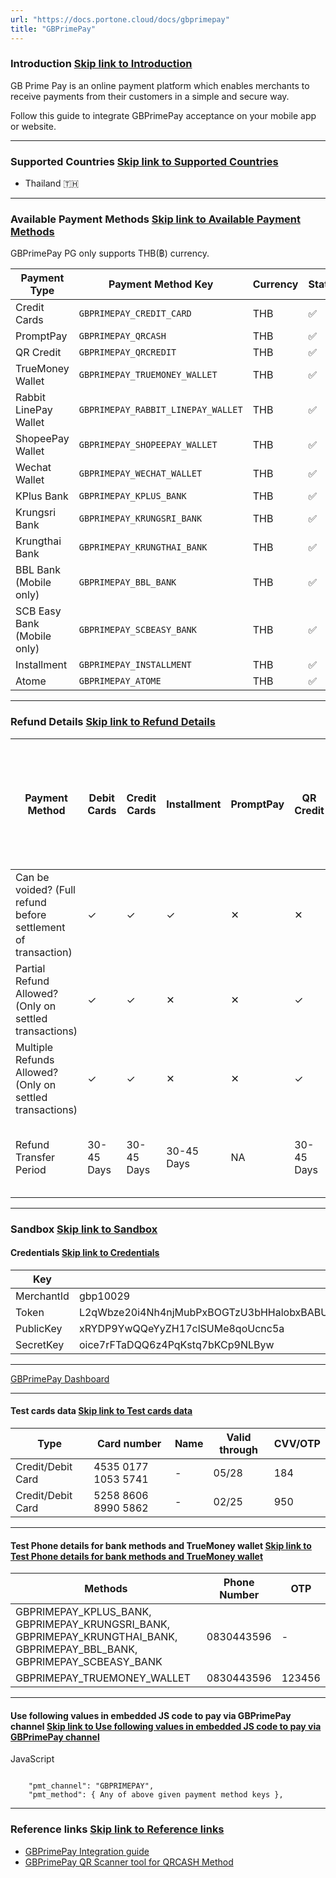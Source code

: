 ```yaml
---
url: "https://docs.portone.cloud/docs/gbprimepay"
title: "GBPrimePay"
---
```


### Introduction   [Skip link to Introduction](https://docs.portone.cloud/docs/gbprimepay\#introduction)

GB Prime Pay is an online payment platform which enables merchants to receive payments from their customers in a simple and secure way.

Follow this guide to integrate GBPrimePay acceptance on your mobile app or website.

* * *

### Supported Countries   [Skip link to Supported Countries](https://docs.portone.cloud/docs/gbprimepay\#supported-countries)

- Thailand 🇹🇭

* * *

### Available Payment Methods   [Skip link to Available Payment Methods](https://docs.portone.cloud/docs/gbprimepay\#available-payment-methods)

GBPrimePay PG only supports THB(฿) currency.

| Payment Type | Payment Method Key | Currency | Status | Sandbox Availability |
| --- | --- | --- | --- | --- |
| Credit Cards | `GBPRIMEPAY_CREDIT_CARD` | THB | ✅ | ✅ |
| PromptPay | `GBPRIMEPAY_QRCASH` | THB | ✅ | ✅ |
| QR Credit | `GBPRIMEPAY_QRCREDIT` | THB | ✅ | ❌ |
| TrueMoney Wallet | `GBPRIMEPAY_TRUEMONEY_WALLET` | THB | ✅ | ✅ |
| Rabbit LinePay Wallet | `GBPRIMEPAY_RABBIT_LINEPAY_WALLET` | THB | ✅ | ✅ |
| ShopeePay Wallet | `GBPRIMEPAY_SHOPEEPAY_WALLET` | THB | ✅ | ❌ |
| Wechat Wallet | `GBPRIMEPAY_WECHAT_WALLET` | THB | ✅ | ❌ |
| KPlus Bank | `GBPRIMEPAY_KPLUS_BANK` | THB | ✅ | ✅ |
| Krungsri Bank | `GBPRIMEPAY_KRUNGSRI_BANK` | THB | ✅ | ❌ |
| Krungthai Bank | `GBPRIMEPAY_KRUNGTHAI_BANK` | THB | ✅ | ❌ |
| BBL Bank (Mobile only) | `GBPRIMEPAY_BBL_BANK` | THB | ✅ | ❌ |
| SCB Easy Bank (Mobile only) | `GBPRIMEPAY_SCBEASY_BANK` | THB | ✅ | ❌ |
| Installment | `GBPRIMEPAY_INSTALLMENT` | THB | ✅ | ✅ |
| Atome | `GBPRIMEPAY_ATOME` | THB | ✅ | ❌ |

* * *

### Refund Details   [Skip link to Refund Details](https://docs.portone.cloud/docs/gbprimepay\#refund-details)

| Payment Method | Debit Cards | Credit Cards | Installment | PromptPay | QR Credit | TrueMoney | Rabbit LinePay | ShopeePay | Wechat | KPlus Bank, Krungsri Bank, Krungthai Bank, BBL Bank and SCB Easy Bank | Atome |
| --- | --- | --- | --- | --- | --- | --- | --- | --- | --- | --- | --- |
| Can be voided? (Full refund before settlement of transaction) | ✓ | ✓ | ✓ | ✕ | ✕ | ✕ | ✓ | ✕ | ✕ | ✕ | ✕ |
| Partial Refund Allowed? (Only on settled transactions) | ✓ | ✓ | ✕ | ✕ | ✓ | ✓ | ✓ | ✓ | ✓ | ✕ | ✓ |
| Multiple Refunds Allowed? (Only on settled transactions) | ✓ | ✓ | ✕ | ✕ | ✓ | ✓ | ✓ | ✓ | ✓ | ✕ | ✓ |
| Refund Transfer Period | 30-45 Days | 30-45 Days | 30-45 Days | NA | 30-45 Days | 1-7 Days | Immediate for it's e-wallet ; 30-45 Days for Credit | 1-7 Days | 30-45 Days | NA | 30-45 Days |

* * *

### Sandbox   [Skip link to Sandbox](https://docs.portone.cloud/docs/gbprimepay\#sandbox)

#### Credentials   [Skip link to Credentials](https://docs.portone.cloud/docs/gbprimepay\#credentials)

| Key | Value |
| --- | --- |
| MerchantId | gbp10029 |
| Token | L2qWbze20i4Nh4njMubPxBOGTzU3bHHalobxBABUlWlrhwkDCLCAT1CEhlJXI8eUTZLjEbVqUnae0ysqf37889aDbbWlT2ws/yUUAxFuurjt8M7UrZejJdAeOvDIyizWZy5ZeXFgPPxDx0O4uO/47ECGbmEIRvZC/9CQVMy/M5FAzCgt |
| PublicKey | xRYDP9YwQQeYyZH17clSUMe8qoUcnc5a |
| SecretKey | oice7rFTaDQQ6z4PqKstq7bKCp9NLByw |

* * *

[GBPrimePay Dashboard](https://www.globalprimepay.com/th/login)

* * *

#### Test cards data   [Skip link to Test cards data](https://docs.portone.cloud/docs/gbprimepay\#test-cards-data)

| Type | Card number | Name | Valid through | CVV/OTP |
| --- | --- | --- | --- | --- |
| Credit/Debit Card | 4535 0177 1053 5741 | - | 05/28 | 184 |
| Credit/Debit Card | 5258 8606 8990 5862 | - | 02/25 | 950 |

* * *

#### Test Phone details for bank methods and TrueMoney wallet   [Skip link to Test Phone details for bank methods and TrueMoney wallet](https://docs.portone.cloud/docs/gbprimepay\#test-phone-details-for-bank-methods-and-truemoney-wallet)

| Methods | Phone Number | OTP |
| --- | --- | --- |
| GBPRIMEPAY\_KPLUS\_BANK, GBPRIMEPAY\_KRUNGSRI\_BANK, GBPRIMEPAY\_KRUNGTHAI\_BANK, GBPRIMEPAY\_BBL\_BANK, GBPRIMEPAY\_SCBEASY\_BANK | 0830443596 | - |
| GBPRIMEPAY\_TRUEMONEY\_WALLET | 0830443596 | 123456 |

* * *

#### Use following values in embedded JS code to pay via GBPrimePay channel   [Skip link to Use following values in embedded JS code to pay via GBPrimePay channel](https://docs.portone.cloud/docs/gbprimepay\#use-following-values-in-embedded-js-code-to-pay-via-gbprimepay-channel)

JavaScript

```rdmd-code lang-javascript theme-light

    "pmt_channel": "GBPRIMEPAY",
    "pmt_method": { Any of above given payment method keys },

```

* * *

### Reference links   [Skip link to Reference links](https://docs.portone.cloud/docs/gbprimepay\#reference-links)

- [GBPrimePay Integration guide](https://doc.gbprimepay.com/)
- [GBPrimePay QR Scanner tool for QRCASH Method](http://qrtool.globalprimepay.com/qr)
